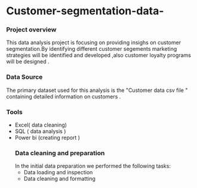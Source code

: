 # Customer-segmentation-data-
### Project overview
This data analysis project is focusing on providing insighs on customer segmentation.By identifying different customer segements
marketing strategies will be identified and developed ,also customer loyalty programs will be designed .
### Data Source
The primary dataset  used for this analysis is the "Customer data csv file " containing detailed information on customers .
### Tools 
- Excel( data cleaning)
- SQL ( data analysis )
- Power bi (creating report )
  ### Data cleaning and preparation
  In the initial data preparation we performed the following tasks:
  - Data loading and inspection
  - Data cleaning and formatting
    



